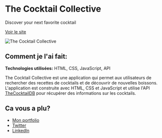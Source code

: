 # The Cocktail Collective
Discover your next favorite cocktail

[Voir le site](https://kure-ru.github.io/The_Cocktail_Collective/)

![The Cocktail Collective](aperçu.png)

## Comment je l'ai fait:

**Technologies utilisées:** HTML, CSS, JavaScript, API

The Cocktail Collective est une application qui permet aux utilisateurs de rechercher des recettes de cocktails et de découvrir de nouvelles boissons. L'application est construite avec HTML, CSS et JavaScript et utilise l'API [TheCocktailDB](https://www.thecocktaildb.com/) pour récupérer des informations sur les cocktails.

## Ca vous a plu?

- [Mon portfolio](https://claireinada.netlify.app/)
- [Twitter](https://twitter.com/home)
- [LinkedIn](https://www.linkedin.com/)

